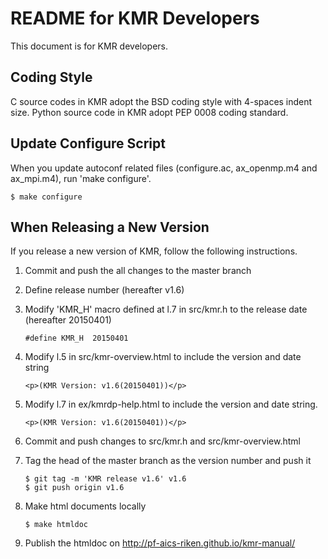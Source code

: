 README for KMR Developers
=========================

This document is for KMR developers.

Coding Style
------------

C source codes in KMR adopt the BSD coding style with 4-spaces
indent size.  Python source code in KMR adopt PEP 0008 coding standard.

Update Configure Script
-----------------------

When you update autoconf related files (configure.ac, ax_openmp.m4 and
ax_mpi.m4), run 'make configure'.

    $ make configure

When Releasing a New Version
----------------------------

If you release a new version of KMR, follow the following instructions.

1. Commit and push the all changes to the master branch

2. Define release number (hereafter v1.6)

3. Modify 'KMR_H' macro defined at l.7 in src/kmr.h to the release date
   (hereafter 20150401)

       #define KMR_H  20150401

4. Modify l.5 in src/kmr-overview.html to include the version and date
   string

       <p>(KMR Version: v1.6(20150401))</p>

5. Modify l.7 in ex/kmrdp-help.html to include the version and date string.

       <p>(KMR Version: v1.6(20150401))</p>

6. Commit and push changes to src/kmr.h and src/kmr-overview.html

7. Tag the head of the master branch as the version number and push it

       $ git tag -m 'KMR release v1.6' v1.6
       $ git push origin v1.6

8. Make html documents locally

       $ make htmldoc

9. Publish the htmldoc on http://pf-aics-riken.github.io/kmr-manual/
